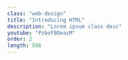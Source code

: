 ```yaml
---
class: "web-design"
title: "Introducing HTML"
description: "Lorem ipsum class desc"
youtube: "PzboFBOeazM"
order: 2
length: 586
---
```

